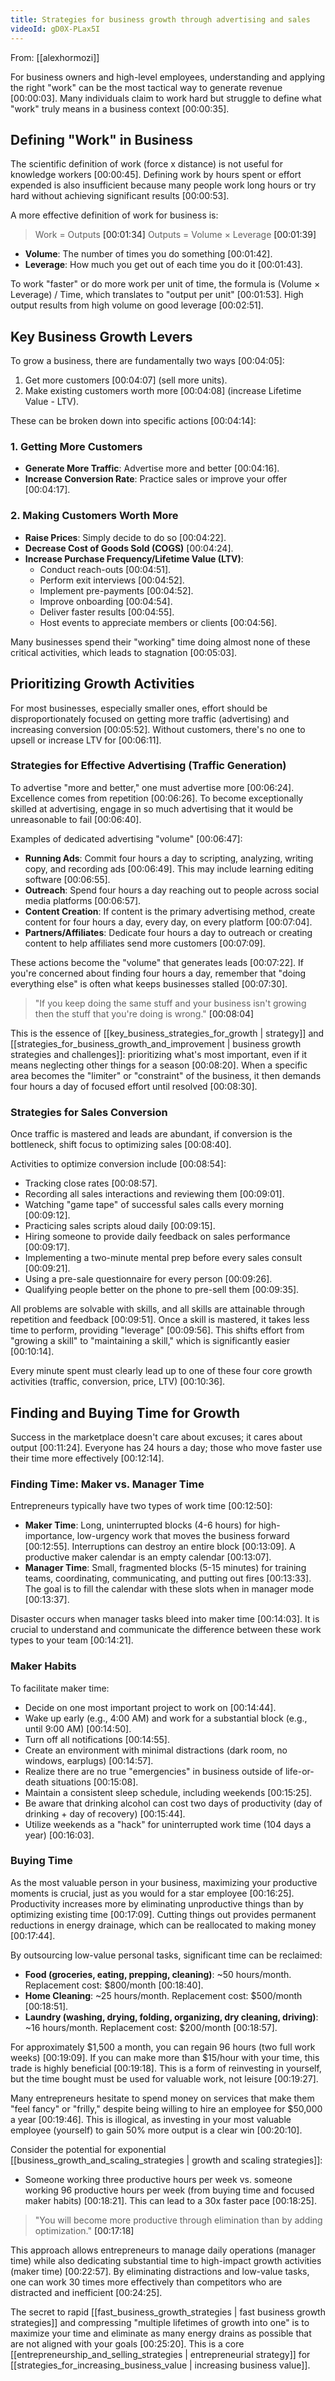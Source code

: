 ```yaml
---
title: Strategies for business growth through advertising and sales
videoId: gD0X-PLax5I
---
```


From: [[alexhormozi]] <br/> 

For business owners and high-level employees, understanding and applying the right "work" can be the most tactical way to generate revenue <a class="yt-timestamp" data-t="00:00:03">[00:00:03]</a>. Many individuals claim to work hard but struggle to define what "work" truly means in a business context <a class="yt-timestamp" data-t="00:00:35">[00:00:35]</a>.

## Defining "Work" in Business

The scientific definition of work (force x distance) is not useful for knowledge workers <a class="yt-timestamp" data-t="00:00:45">[00:00:45]</a>. Defining work by hours spent or effort expended is also insufficient because many people work long hours or try hard without achieving significant results <a class="yt-timestamp" data-t="00:00:53">[00:00:53]</a>.

A more effective definition of work for business is:
> Work = Outputs <a class="yt-timestamp" data-t="00:01:34">[00:01:34]</a>
> Outputs = Volume × Leverage <a class="yt-timestamp" data-t="00:01:39">[00:01:39]</a>

*   **Volume**: The number of times you do something <a class="yt-timestamp" data-t="00:01:42">[00:01:42]</a>.
*   **Leverage**: How much you get out of each time you do it <a class="yt-timestamp" data-t="00:01:43">[00:01:43]</a>.

To work "faster" or do more work per unit of time, the formula is (Volume × Leverage) / Time, which translates to "output per unit" <a class="yt-timestamp" data-t="00:01:53">[00:01:53]</a>. High output results from high volume on good leverage <a class="yt-timestamp" data-t="00:02:51">[00:02:51]</a>.

## Key Business Growth Levers

To grow a business, there are fundamentally two ways <a class="yt-timestamp" data-t="00:04:05">[00:04:05]</a>:
1.  Get more customers <a class="yt-timestamp" data-t="00:04:07">[00:04:07]</a> (sell more units).
2.  Make existing customers worth more <a class="yt-timestamp" data-t="00:04:08">[00:04:08]</a> (increase Lifetime Value - LTV).

These can be broken down into specific actions <a class="yt-timestamp" data-t="00:04:14">[00:04:14]</a>:

### 1. Getting More Customers
*   **Generate More Traffic**: Advertise more and better <a class="yt-timestamp" data-t="00:04:16">[00:04:16]</a>.
*   **Increase Conversion Rate**: Practice sales or improve your offer <a class="yt-timestamp" data-t="00:04:17">[00:04:17]</a>.

### 2. Making Customers Worth More
*   **Raise Prices**: Simply decide to do so <a class="yt-timestamp" data-t="00:04:22">[00:04:22]</a>.
*   **Decrease Cost of Goods Sold (COGS)** <a class="yt-timestamp" data-t="00:04:24">[00:04:24]</a>.
*   **Increase Purchase Frequency/Lifetime Value (LTV)**:
    *   Conduct reach-outs <a class="yt-timestamp" data-t="00:04:51">[00:04:51]</a>.
    *   Perform exit interviews <a class="yt-timestamp" data-t="00:04:52">[00:04:52]</a>.
    *   Implement pre-payments <a class="yt-timestamp" data-t="00:04:52">[00:04:52]</a>.
    *   Improve onboarding <a class="yt-timestamp" data-t="00:04:54">[00:04:54]</a>.
    *   Deliver faster results <a class="yt-timestamp" data-t="00:04:55">[00:04:55]</a>.
    *   Host events to appreciate members or clients <a class="yt-timestamp" data-t="00:04:56">[00:04:56]</a>.

Many businesses spend their "working" time doing almost none of these critical activities, which leads to stagnation <a class="yt-timestamp" data-t="00:05:03">[00:05:03]</a>.

## Prioritizing Growth Activities
For most businesses, especially smaller ones, effort should be disproportionately focused on getting more traffic (advertising) and increasing conversion <a class="yt-timestamp" data-t="00:05:52">[00:05:52]</a>. Without customers, there's no one to upsell or increase LTV for <a class="yt-timestamp" data-t="00:06:11">[00:06:11]</a>.

### Strategies for Effective Advertising (Traffic Generation)
To advertise "more and better," one must advertise more <a class="yt-timestamp" data-t="00:06:24">[00:06:24]</a>. Excellence comes from repetition <a class="yt-timestamp" data-t="00:06:26">[00:06:26]</a>. To become exceptionally skilled at advertising, engage in so much advertising that it would be unreasonable to fail <a class="yt-timestamp" data-t="00:06:40">[00:06:40]</a>.

Examples of dedicated advertising "volume" <a class="yt-timestamp" data-t="00:06:47">[00:06:47]</a>:
*   **Running Ads**: Commit four hours a day to scripting, analyzing, writing copy, and recording ads <a class="yt-timestamp" data-t="00:06:49">[00:06:49]</a>. This may include learning editing software <a class="yt-timestamp" data-t="00:06:55">[00:06:55]</a>.
*   **Outreach**: Spend four hours a day reaching out to people across social media platforms <a class="yt-timestamp" data-t="00:06:57">[00:06:57]</a>.
*   **Content Creation**: If content is the primary advertising method, create content for four hours a day, every day, on every platform <a class="yt-timestamp" data-t="00:07:04">[00:07:04]</a>.
*   **Partners/Affiliates**: Dedicate four hours a day to outreach or creating content to help affiliates send more customers <a class="yt-timestamp" data-t="00:07:09">[00:07:09]</a>.

These actions become the "volume" that generates leads <a class="yt-timestamp" data-t="00:07:22">[00:07:22]</a>. If you're concerned about finding four hours a day, remember that "doing everything else" is often what keeps businesses stalled <a class="yt-timestamp" data-t="00:07:30">[00:07:30]</a>.

> "If you keep doing the same stuff and your business isn't growing then the stuff that you're doing is wrong." <a class="yt-timestamp" data-t="00:08:04">[00:08:04]</a>

This is the essence of [[key_business_strategies_for_growth | strategy]] and [[strategies_for_business_growth_and_improvement | business growth strategies and challenges]]: prioritizing what's most important, even if it means neglecting other things for a season <a class="yt-timestamp" data-t="00:08:20">[00:08:20]</a>. When a specific area becomes the "limiter" or "constraint" of the business, it then demands four hours a day of focused effort until resolved <a class="yt-timestamp" data-t="00:08:30">[00:08:30]</a>.

### Strategies for Sales Conversion
Once traffic is mastered and leads are abundant, if conversion is the bottleneck, shift focus to optimizing sales <a class="yt-timestamp" data-t="00:08:40">[00:08:40]</a>.

Activities to optimize conversion include <a class="yt-timestamp" data-t="00:08:54">[00:08:54]</a>:
*   Tracking close rates <a class="yt-timestamp" data-t="00:08:57">[00:08:57]</a>.
*   Recording all sales interactions and reviewing them <a class="yt-timestamp" data-t="00:09:01">[00:09:01]</a>.
*   Watching "game tape" of successful sales calls every morning <a class="yt-timestamp" data-t="00:09:12">[00:09:12]</a>.
*   Practicing sales scripts aloud daily <a class="yt-timestamp" data-t="00:09:15">[00:09:15]</a>.
*   Hiring someone to provide daily feedback on sales performance <a class="yt-timestamp" data-t="00:09:17">[00:09:17]</a>.
*   Implementing a two-minute mental prep before every sales consult <a class="yt-timestamp" data-t="00:09:21">[00:09:21]</a>.
*   Using a pre-sale questionnaire for every person <a class="yt-timestamp" data-t="00:09:26">[00:09:26]</a>.
*   Qualifying people better on the phone to pre-sell them <a class="yt-timestamp" data-t="00:09:35">[00:09:35]</a>.

All problems are solvable with skills, and all skills are attainable through repetition and feedback <a class="yt-timestamp" data-t="00:09:51">[00:09:51]</a>. Once a skill is mastered, it takes less time to perform, providing "leverage" <a class="yt-timestamp" data-t="00:09:56">[00:09:56]</a>. This shifts effort from "growing a skill" to "maintaining a skill," which is significantly easier <a class="yt-timestamp" data-t="00:10:14">[00:10:14]</a>.

Every minute spent must clearly lead up to one of these four core growth activities (traffic, conversion, price, LTV) <a class="yt-timestamp" data-t="00:10:36">[00:10:36]</a>.

## Finding and Buying Time for Growth
Success in the marketplace doesn't care about excuses; it cares about output <a class="yt-timestamp" data-t="00:11:24">[00:11:24]</a>. Everyone has 24 hours a day; those who move faster use their time more effectively <a class="yt-timestamp" data-t="00:12:14">[00:12:14]</a>.

### Finding Time: Maker vs. Manager Time
Entrepreneurs typically have two types of work time <a class="yt-timestamp" data-t="00:12:50">[00:12:50]</a>:

*   **Maker Time**: Long, uninterrupted blocks (4-6 hours) for high-importance, low-urgency work that moves the business forward <a class="yt-timestamp" data-t="00:12:55">[00:12:55]</a>. Interruptions can destroy an entire block <a class="yt-timestamp" data-t="00:13:09">[00:13:09]</a>. A productive maker calendar is an empty calendar <a class="yt-timestamp" data-t="00:13:07">[00:13:07]</a>.
*   **Manager Time**: Small, fragmented blocks (5-15 minutes) for training teams, coordinating, communicating, and putting out fires <a class="yt-timestamp" data-t="00:13:33">[00:13:33]</a>. The goal is to fill the calendar with these slots when in manager mode <a class="yt-timestamp" data-t="00:13:37">[00:13:37]</a>.

Disaster occurs when manager tasks bleed into maker time <a class="yt-timestamp" data-t="00:14:03">[00:14:03]</a>. It is crucial to understand and communicate the difference between these work types to your team <a class="yt-timestamp" data-t="00:14:21">[00:14:21]</a>.

### Maker Habits
To facilitate maker time:
*   Decide on one most important project to work on <a class="yt-timestamp" data-t="00:14:44">[00:14:44]</a>.
*   Wake up early (e.g., 4:00 AM) and work for a substantial block (e.g., until 9:00 AM) <a class="yt-timestamp" data-t="00:14:50">[00:14:50]</a>.
*   Turn off all notifications <a class="yt-timestamp" data-t="00:14:55">[00:14:55]</a>.
*   Create an environment with minimal distractions (dark room, no windows, earplugs) <a class="yt-timestamp" data-t="00:14:57">[00:14:57]</a>.
*   Realize there are no true "emergencies" in business outside of life-or-death situations <a class="yt-timestamp" data-t="00:15:08">[00:15:08]</a>.
*   Maintain a consistent sleep schedule, including weekends <a class="yt-timestamp" data-t="00:15:25">[00:15:25]</a>.
*   Be aware that drinking alcohol can cost two days of productivity (day of drinking + day of recovery) <a class="yt-timestamp" data-t="00:15:44">[00:15:44]</a>.
*   Utilize weekends as a "hack" for uninterrupted work time (104 days a year) <a class="yt-timestamp" data-t="00:16:03">[00:16:03]</a>.

### Buying Time
As the most valuable person in your business, maximizing your productive moments is crucial, just as you would for a star employee <a class="yt-timestamp" data-t="00:16:25">[00:16:25]</a>. Productivity increases more by eliminating unproductive things than by optimizing existing time <a class="yt-timestamp" data-t="00:17:09">[00:17:09]</a>. Cutting things out provides permanent reductions in energy drainage, which can be reallocated to making money <a class="yt-timestamp" data-t="00:17:44">[00:17:44]</a>.

By outsourcing low-value personal tasks, significant time can be reclaimed:
*   **Food (groceries, eating, prepping, cleaning)**: ~50 hours/month. Replacement cost: $800/month <a class="yt-timestamp" data-t="00:18:40">[00:18:40]</a>.
*   **Home Cleaning**: ~25 hours/month. Replacement cost: $500/month <a class="yt-timestamp" data-t="00:18:51">[00:18:51]</a>.
*   **Laundry (washing, drying, folding, organizing, dry cleaning, driving)**: ~16 hours/month. Replacement cost: $200/month <a class="yt-timestamp" data-t="00:18:57">[00:18:57]</a>.

For approximately $1,500 a month, you can regain 96 hours (two full work weeks) <a class="yt-timestamp" data-t="00:19:09">[00:19:09]</a>. If you can make more than $15/hour with your time, this trade is highly beneficial <a class="yt-timestamp" data-t="00:19:18">[00:19:18]</a>. This is a form of reinvesting in yourself, but the time bought must be used for valuable work, not leisure <a class="yt-timestamp" data-t="00:19:27">[00:19:27]</a>.

Many entrepreneurs hesitate to spend money on services that make them "feel fancy" or "frilly," despite being willing to hire an employee for $50,000 a year <a class="yt-timestamp" data-t="00:19:46">[00:19:46]</a>. This is illogical, as investing in your most valuable employee (yourself) to gain 50% more output is a clear win <a class="yt-timestamp" data-t="00:20:10">[00:20:10]</a>.

Consider the potential for exponential [[business_growth_and_scaling_strategies | growth and scaling strategies]]:
*   Someone working three productive hours per week vs. someone working 96 productive hours per week (from buying time and focused maker habits) <a class="yt-timestamp" data-t="00:18:21">[00:18:21]</a>. This can lead to a 30x faster pace <a class="yt-timestamp" data-t="00:18:25">[00:18:25]</a>.

> "You will become more productive through elimination than by adding optimization." <a class="yt-timestamp" data-t="00:17:18">[00:17:18]</a>

This approach allows entrepreneurs to manage daily operations (manager time) while also dedicating substantial time to high-impact growth activities (maker time) <a class="yt-timestamp" data-t="00:22:57">[00:22:57]</a>. By eliminating distractions and low-value tasks, one can work 30 times more effectively than competitors who are distracted and inefficient <a class="yt-timestamp" data-t="00:24:25">[00:24:25]</a>.

The secret to rapid [[fast_business_growth_strategies | fast business growth strategies]] and compressing "multiple lifetimes of growth into one" is to maximize your time and eliminate as many energy drains as possible that are not aligned with your goals <a class="yt-timestamp" data-t="00:25:20">[00:25:20]</a>. This is a core [[entrepreneurship_and_selling_strategies | entrepreneurial strategy]] for [[strategies_for_increasing_business_value | increasing business value]].